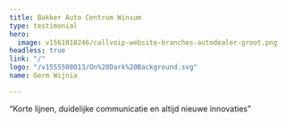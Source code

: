 ```yaml
---
title: Bakker Auto Centrum Winsum
type: testimonial
hero:
  image: v1561018246/callvoip-website-branches-autodealer-groot.png
headless: true
link: "/"
logo: "/v1555508013/On%20Dark%20Background.svg"
name: Germ Wijnia

---
```

“Korte lijnen, duidelijke communicatie en altijd nieuwe innovaties”